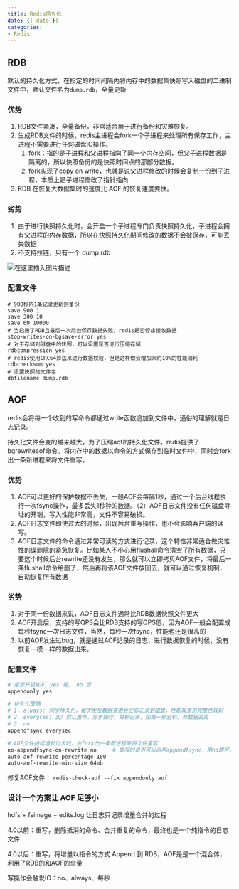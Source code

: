 ```yaml
---
title: Redis持久化
date: {{ date }}
categories:
- Redis
---
```


## RDB

默认的持久化方式，在指定的时间间隔内将内存中的数据集快照写入磁盘的二进制文件中，默认文件名为`dump.rdb`，全量更新

### 优势

1. RDB文件紧凑，全量备份，非常适合用于进行备份和灾难恢复。
2. 生成RDB文件的时候，redis主进程会fork一个子进程来处理所有保存工作，主进程不需要进行任何磁盘IO操作。
   1. fork：指的是子进程和父进程指向了同一个内存空间，但父子进程数据是隔离的，所以快照备份的是快照时间点的那部分数据。
   2. fork实现了copy on write，也就是说父进程修改的时候会复制一份到子进程，本质上是子进程修改了指针指向
3. RDB 在恢复大数据集时的速度比 AOF 的恢复速度要快。

### 劣势

1. 由于进行快照持久化时，会开启一个子进程专门负责快照持久化，子进程会拥有父进程的内存数据，所以在快照持久化期间修改的数据不会被保存，可能丢失数据
2. 不支持拉链，只有一个 dump.rdb

![在这里插入图片描述](https://img-blog.csdnimg.cn/20210127185350887.png?x-oss-process=image/watermark,type_ZmFuZ3poZW5naGVpdGk,shadow_10,text_aHR0cHM6Ly9ibG9nLmNzZG4ubmV0L3dlaXhpbl80MjEwMzAyNg==,size_16,color_FFFFFF,t_70)

### 配置文件

```
# 900秒内1条记录更新则备份
save 900 1
save 300 10
save 60 10000
# 当启用了RDB且最后一次后台保存数据失败，redis是否停止接收数据
stop-writes-on-bgsave-error yes
# 对于存储到磁盘中的快照，可以设置是否进行压缩存储
rdbcompression yes
# redis使用CRC64算法来进行数据校验，但是这样做会增加大约10%的性能消耗
rdbchecksum yes
# 设置快照的文件名
dbfilename dump.rdb
```

## AOF

redis会将每一个收到的写命令都通过write函数追加到文件中，通俗的理解就是日志记录。

持久化文件会变的越来越大，为了压缩aof的持久化文件。redis提供了bgrewriteaof命令。将内存中的数据以命令的方式保存到临时文件中，同时会fork出一条新进程来将文件重写。

### 优势

1. AOF可以更好的保护数据不丢失，一般AOF会每隔1秒，通过一个后台线程执行一次fsync操作，最多丢失1秒钟的数据。（2）AOF日志文件没有任何磁盘寻址的开销，写入性能非常高，文件不容易破损。
2. AOF日志文件即使过大的时候，出现后台重写操作，也不会影响客户端的读写。
3. AOF日志文件的命令通过非常可读的方式进行记录，这个特性非常适合做灾难性的误删除的紧急恢复。比如某人不小心用flushall命令清空了所有数据，只要这个时候后台rewrite还没有发生，那么就可以立即拷贝AOF文件，将最后一条flushall命令给删了，然后再将该AOF文件放回去，就可以通过恢复机制，自动恢复所有数据

### 劣势

1. 对于同一份数据来说，AOF日志文件通常比RDB数据快照文件更大
2. AOF开启后，支持的写QPS会比RDB支持的写QPS低，因为AOF一般会配置成每秒fsync一次日志文件，当然，每秒一次fsync，性能也还是很高的
3. 以前AOF发生过bug，就是通过AOF记录的日志，进行数据恢复的时候，没有恢复一模一样的数据出来。

### 配置文件

```sh
# 是否开启AOF，yes 是， no 否
appendonly yes

# 持久化策略
# 1. always: 同步持久化，每次发生数据变更会立即记录到磁盘，性能较差但完整性较好
# 2. everysec: 出厂默认推荐，异步操作，每秒记录，如果一秒宕机，有数据丢失
# 3. no
appendfsync everysec

# AOF文件持续增长过大时，会fork出一条新进程来讲文件重写
no-appendfsync-on-rewrite no	 # 重写时是否可以运用appendfsync，用no即可，保证数据的安全性
auto-aof-rewrite-percentage 100
auto-aof-rewrite-min-size 64mb
```
修复AOF文件： `redis-check-aof --fix appendonly.aof`

### 设计一个方案让 AOF 足够小

hdfs + fsimage + edits.log 让日志只记录增量合并的过程

4.0以前：重写，删除抵消的命令、合并重复的命令，最终也是一个纯指令的日志文件

4.0以后：重写，将增量以指令的方式 Append 到 RDB，AOF是是一个混合体，利用了RDB的和AOF的全量

写操作会触发IO：no、always、每秒

